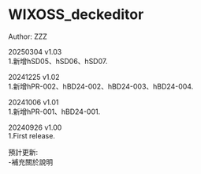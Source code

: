 # WIXOSS_deckeditor  
   
Author: ZZZ  
  
20250304 v1.03  
1.新增hSD05、hSD06、hSD07.  

20241225 v1.02  
1.新增hPR-002、hBD24-002、hBD24-003、hBD24-004.  
  
20241006 v1.01  
1.新增hPR-001、hBD24-001.  

20240926 v1.00  
1.First release.  
  
預計更新:  
-補充關於說明  